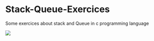 # Stack-Queue-Exercices

Some exercices about stack and Queue in c programming language

<img src = "https://res.cloudinary.com/practicaldev/image/fetch/s--XWnztdhd--/c_imagga_scale,f_auto,fl_progressive,h_900,q_auto,w_1600/https://cl.ly/d84e17fec485/Image%25202018-09-13%2520at%252012.22.09%2520PM.png" />

